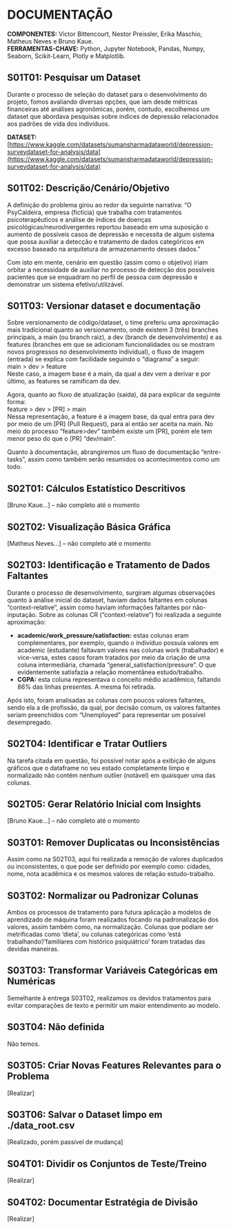 # DOCUMENTAÇÃO
**COMPONENTES:** Victor Bittencourt, Nestor Preissler, Erika Maschio, Matheus Neves e Bruno Kaue.  
**FERRAMENTAS-CHAVE:** Python, Jupyter Notebook, Pandas, Numpy, Seaborn, Scikit-Learn, Plotly e Matplotlib.

## S01T01: Pesquisar um Dataset
Durante o processo de seleção do dataset para o desenvolvimento do projeto, fomos avaliando diversas opções, que iam desde métricas financeiras até análises agronômicas, porém, contudo, escolhemos um dataset que abordava pesquisas sobre índices de depressão relacionados aos padrões de vida dos indivíduos.

**DATASET:** [https://www.kaggle.com/datasets/sumansharmadataworld/depression-surveydataset-for-analysis/data](https://www.kaggle.com/datasets/sumansharmadataworld/depression-surveydataset-for-analysis/data)

## S01T02: Descrição/Cenário/Objetivo
A definição do problema girou ao redor da seguinte narrativa:
“O PsyCaldeira, empresa (fictícia) que trabalha com tratamentos psicoterapêuticos e análise de índices de doenças psicológicas/neurodivergentes reportou baseado em uma suposição o aumento de possíveis casos de depressão e necessita de algum sistema que possa auxiliar a detecção e tratamento de dados categóricos em excesso baseado na arquitetura de armazenamento desses dados.”

Com isto em mente, cenário em questão (assim como o objetivo) iriam orbitar a necessidade de auxiliar no processo de detecção dos possíveis pacientes que se enquadram no perfil de pessoa com depressão e demonstrar um sistema efetivo/utilizável.

## S01T03: Versionar dataset e documentação
Sobre versionamento de código/dataset, o time preferiu uma aproximação mais tradicional quanto ao versionamento, onde existem 3 (três) branches principais, a main (ou branch raiz), a dev (branch de desenvolvimento) e as features (branches em que se adicionam funcionalidades ou se mostram novos progressos no desenvolvimento individual), o fluxo de imagem (entrada) se explica com facilidade seguindo o “diagrama” a seguir:  
main > dev > feature  
Neste caso, a imagem base é a main, da qual a dev vem a derivar e por último, as features se ramificam da dev.

Agora, quanto ao fluxo de atualização (saída), dá para explicar da seguinte forma:  
feature > dev > [PR] > main  
Nessa representação, a feature é a imagem base, da qual entra para dev por meio de um [PR] (Pull Request), para aí então ser aceita na main. No meio do processo “feature>dev” também existe um [PR], porém ele tem menor peso do que o [PR] “dev/main”.

Quanto à documentação, abrangiremos um fluxo de documentação “entre-tasks”, assim como também serão resumidos os acontecimentos como um todo.

## S02T01: Cálculos Estatístico Descritivos
[Bruno Kaue…] – não completo até o momento

## S02T02: Visualização Básica Gráfica
[Matheus Neves…] – não completo até o momento

## S02T03: Identificação e Tratamento de Dados Faltantes
Durante o processo de desenvolvimento, surgiram algumas observações quanto à análise inicial do dataset, haviam dados faltantes em colunas “context-relative”, assim como haviam informações faltantes por não-inputação. Sobre as colunas CR (“context-relative”) foi realizada a seguinte aproximação:

- **academic/work_pressure/satisfaction:** estas colunas eram complementares, por exemplo, quando o indivíduo possuía valores em academic (estudante) faltavam valores nas colunas work (trabalhador) e vice-versa, estes casos foram tratados por meio da criação de uma coluna intermediária, chamada “general_satisfaction/pressure”. O que evidentemente satisfazia a relação momentânea estudo/trabalho.
- **CGPA:** esta coluna representava o conceito médio acadêmico, faltando 86% das linhas presentes. A mesma foi retirada.

Após isto, foram analisadas as colunas com poucos valores faltantes, sendo ela a de profissão, da qual, por decisão comum, os valores faltantes seriam preenchidos com “Unemployed” para representar um possível desempregado.

## S02T04: Identificar e Tratar Outliers
Na tarefa citada em questão, foi possível notar após a exibição de alguns gráficos que o dataframe no seu estado completamente limpo e normalizado não contém nenhum outlier (notável) em quaisquer uma das colunas.

## S02T05: Gerar Relatório Inicial com Insights
[Bruno Kaue…] – não completo até o momento

## S03T01: Remover Duplicatas ou Inconsistências
Assim como na S02T03, aqui foi realizada a remoção de valores duplicados ou inconsistentes, o que pode ser definido por exemplo como: cidades, nome, nota acadêmica e os mesmos valores de relação estudo-trabalho.

## S03T02: Normalizar ou Padronizar Colunas
Ambos os processos de tratamento para futura aplicação a modelos de aprendizado de máquina foram realizados focando na padronalização dos valores, assim também como, na normalização. Colunas que podiam ser metrificadas como ‘dieta’, ou colunas categóricas como ‘está trabalhando’/’familiares com histórico psiquiátrico’ foram tratadas das devidas maneiras.

## S03T03: Transformar Variáveis Categóricas em Numéricas
Semelhante à entrega S03T02, realizamos os devidos tratamentos para evitar comparações de texto e permitir um maior entendimento ao modelo.

## S03T04: Não definida
Não temos.

## S03T05: Criar Novas Features Relevantes para o Problema
[Realizar]

## S03T06: Salvar o Dataset limpo em ./data_root.csv
[Realizado, porém passível de mudança]

## S04T01: Dividir os Conjuntos de Teste/Treino
[Realizar]

## S04T02: Documentar Estratégia de Divisão
[Realizar]
